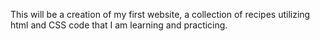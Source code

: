 This will be a creation of my first website, a collection of recipes utilizing html and CSS code that I am learning and practicing.
